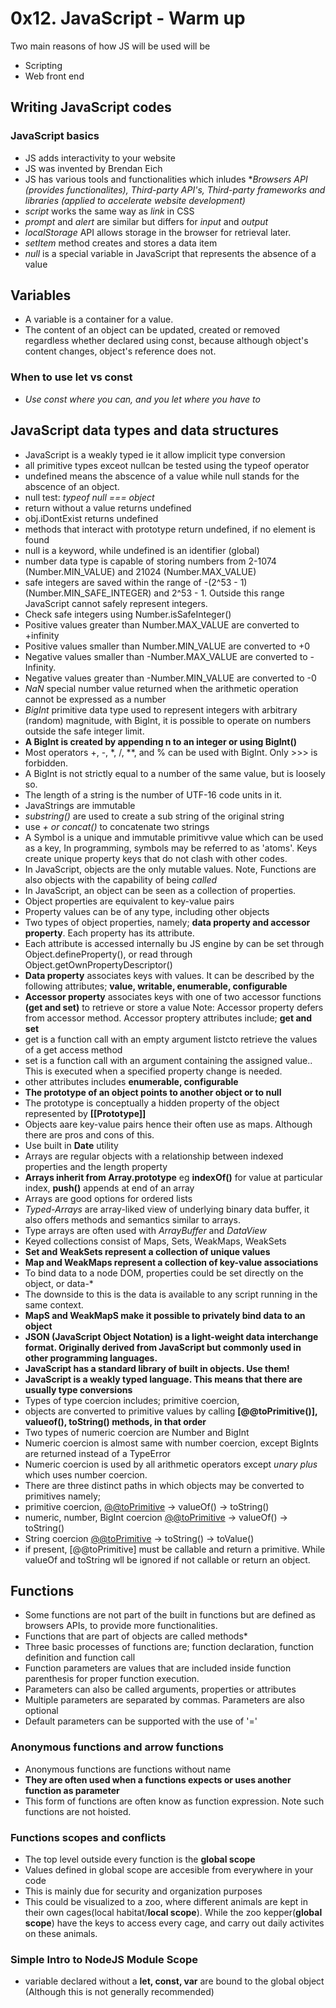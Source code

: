 # 0x12. JavaScript - Warm up

Two main reasons of how JS will be used will be

* Scripting
* Web front end

## Writing JavaScript codes

### JavaScript basics

* JS adds interactivity to your website
* JS was invented by Brendan Eich
* JS has various tools and functionalities which inludes **Browsers API (provides functionalites), Third-party API's, Third-party frameworks and libraries (applied to accelerate website development)*
* *script* works the same way as *link* in CSS
* *prompt* and *alert* are similar but differs for *input* and *output*
* *localStorage* API allows storage in the browser for retrieval later.
* *setItem* method creates and stores a data item
* *null* is a special variable in JavaScript that represents the absence of a value

## Variables

* A variable is a container for a value.
* The content of an object can be updated, created or removed regardless whether declared using const, because although object's content changes, object's reference does not.

### When  to use let vs const

* *Use const where you can, and you let where you have to*

## JavaScript data types and data structures

* JavaScript is a weakly typed ie it allow implicit type conversion
* all primitive types exceot nullcan be tested using the typeof operator
* undefined means the abscence of a value while null stands for the abscence of an object.
* null test: *typeof null === object*
* return without a value returns undefined
* obj.iDontExist returns undefined
* methods that interact with prototype return undefined, if no element is found
* null is a keyword, while undefined is an identifier (global)
* number data type is capable of storing numbers from 2-1074 (Number.MIN_VALUE) and 21024 (Number.MAX_VALUE)
* safe integers are saved within the range of -(2^53 - 1) (Number.MIN_SAFE_INTEGER) and 2^53 - 1. Outside this range JavaScript cannot safely represent integers.
* Check safe integers using Number.isSafeInteger()
* Positive values greater than Number.MAX_VALUE are converted to +infinity
* Positive values smaller than Number.MIN_VALUE are converted to +0
* Negative values smaller than -Number.MAX_VALUE are converted to -Infinity.
* Negative values greater than -Number.MIN_VALUE are converted to -0
* *NaN* special number value returned when the arithmetic operation cannot be expressed as a number
* *BigInt* primitive data type used to represent integers with arbitrary (random) magnitude, with BigInt, it is possible to operate on numbers outside the safe integer limit.
* **A BigInt is created by appending n to an integer or using BigInt()**
* Most operators +, -, *, /, **, and % can be used with BigInt. Only >>> is forbidden.
* A BigInt is not strictly equal to a number of the same value, but is loosely so.
* The length of a string is the number of UTF-16 code units in it.
* JavaStrings are immutable
* *substring()* are used to create a sub string of the original string
* use *+ or concat()* to concatenate two strings
* A Symbol is a unique and immutable primitivve value which can be used as a key, In programming, symbols may be referred to as 'atoms'. Keys create unique property keys that do not clash with other codes.
* In JavaScript, objects are the only mutable values. Note, Functions are also objects with the capability of being *called*
* In JavaScript, an object can be seen as a collection of properties.
* Object properties are equivalent to key-value pairs
* Property values can be of any type, including other objects
* Two types of object properties, namely; **data property and accessor property**. Each property has its attribute.
* Each attribute is accessed internally bu JS engine by can be set through Object.defineProperty(), or read through Object.getOwnPropertyDescriptor()
* **Data property** associates keys with values. It can be described by the following attributes; **value, writable, enumerable, configurable**
* **Accessor property** associates keys with one of two accessor functions **(get and set)** to retrieve or store a value
Note: Accessor property defers from accessor method. Accessor proptery attributes include; **get and set**
* get is a function call with an empty argument listcto retrieve the values of a get access method
* set is a function call with an argument containing the assigned value.. This is executed when a specified property change is needed.
* other attributes includes **enumerable, configurable**
* **The prototype of an object points to another object or to null** 
* The prototype is conceptually a hidden property of the object represented by **[[Prototype]]**
* Objects aare key-value pairs hence their often use as maps. Although there are pros and cons of this.
* Use built in **Date** utility
* Arrays are regular objects with a relationship between indexed properties and the length property
* **Arrays inherit from Array.prototype** eg **indexOf()** for value at particular index, **push()** appends at end of an array
* Arrays are good options for ordered lists
* *Typed-Arrays* are array-liked view of underlying binary data buffer, it also offers methods and semantics similar to arrays.
* Type arrays are often used with *ArrayBuffer* and *DataView*
* Keyed collections consist of Maps, Sets, WeakMaps, WeakSets
* **Set and WeakSets represent a collection of unique values**
* **Map and WeakMaps represent a collection of key-value associations**
* To bind data to a node DOM, properties could be set directly on the object, or data-*
* The downside to this is the data is available to any script running in the same context.
* **MapS and WeakMapS make it possible to privately bind data to an object**
* **JSON (JavaScript Object Notation) is a light-weight data interchange format. Originally derived from JavaScript but commonly used in other programming languages.**
* **JavaScript has a standard library of built in objects. Use them!**
* **JavaScript is a weakly typed language. This means that there are usually type conversions**
* Types of type coercion includes; primitive coercion,
* objects are converted to primitive values by calling **[@@toPrimitive()], valueof(), toString() methods, in that order**
* Two types of numeric coercion are Number and BigInt
* Numeric coercion is almost same with number coercion, except BigInts are returned instead of a TypeError
* Numeric coercion is used by all arithmetic operators except *unary plus* which uses number coercion.
* There are three distinct paths in which objects may be converted to primitives namely; 
* primitive coercion, [@@toPrimitive]("default") → valueOf() → toString()
* numeric, number, BigInt coercion [@@toPrimitive]("number") -> valueOf() -> toString()
* String coercion [@@toPrimitive]("string") -> toString() -> toValue()
* if present, [@@toPrimitive] must be callable and return a primitive. While valueOf and toString wll be ignored if not callable or return an object.

## Functions

* Some functions are not part of the built in functions but are defined as browsers APIs, to provide more functionalities.
* Functions that are part of objects are called methods*
* Three basic processes of functions are; function declaration, function definition and function call
* Function parameters are values that are included inside function parenthesis for proper function execution.
* Parameters can also be called arguments, properties or attributes
* Multiple parameters are separated by commas. Parameters are also optional
* Default parameters can be supported with the use of '='

### Anonymous functions and arrow functions

* Anonymous functions are functions without name
* **They are often used when a functions expects or uses another function as parameter**
* This form of functions are often know as function expression. Note such functions are not hoisted.

### Functions scopes and conflicts

* The top level outside every function is the **global scope**
* Values defined in global scope are accesible from everywhere in your code
* This is mainly due for security and organization purposes
* This could be visualized to a zoo, where different animals are kept in their own cages(local habitat/**local scope**). While the zoo kepper(**global scope**) have the keys to access every cage, and carry out daily activites on these animals.

### Simple Intro to NodeJS Module Scope

* variable declared without a **let, const, var** are bound to the global object (Although this is not generally recommended)
